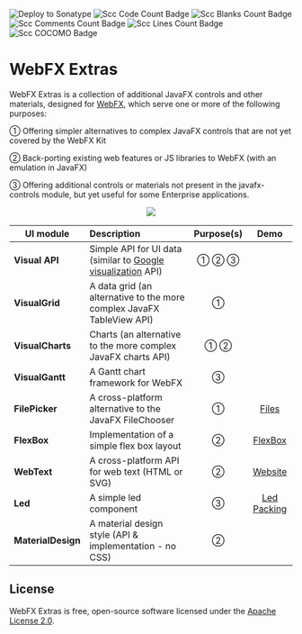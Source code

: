 ![Deploy to Sonatype](https://github.com/webfx-project/webfx-extras/actions/workflows/build-and-deploy-to-sonatype.yml/badge.svg)
![Scc Code Count Badge](https://sloc.xyz/github/webfx-project/webfx-extras/?category=code)
![Scc Blanks Count Badge](https://sloc.xyz/github/webfx-project/webfx-extras/?category=blanks)
![Scc Comments Count Badge](https://sloc.xyz/github/webfx-project/webfx-extras/?category=comments)
![Scc Lines Count Badge](https://sloc.xyz/github/webfx-project/webfx-extras/?category=lines)
![Scc COCOMO Badge](https://sloc.xyz/github/webfx-project/webfx-extras/?category=cocomo)

# WebFX Extras

WebFX Extras is a collection of additional JavaFX controls and other materials, designed for [WebFX](https://github.com/webfx-project/webfx), which serve one or more of the following purposes:

① Offering simpler alternatives to complex JavaFX controls that are not yet covered by the WebFX Kit

② Back-porting existing web features or JS libraries to WebFX (with an emulation in JavaFX)   

③ Offering additional controls or materials not present in the javafx-controls module, but yet useful for some Enterprise applications.

<div align="center">
    <picture>
      <source media="(prefers-color-scheme: dark)" srcset="https://docs.webfx.dev/webfx-readmes/webfx-extras-dark.svg">
      <img src="https://docs.webfx.dev/webfx-readmes/webfx-extras-light.svg" />
    </picture>

| UI module          | Description                                                                                                                    | Purpose(s) |                    Demo                     |
|--------------------|:-------------------------------------------------------------------------------------------------------------------------------|:----------:|:-------------------------------------------:|
| **Visual API**     | Simple API for UI data (similar to [Google visualization](https://developers.google.com/chart/interactive/docs/reference) API) |   ① ② ③    |                                             |
| **VisualGrid**     | A data grid (an alternative to the more complex JavaFX TableView API)                                                          |     ①      |                                             |
| **VisualCharts**   | Charts (an alternative to the more complex JavaFX charts API)                                                                  |    ① ②     |                                             |
| **VisualGantt**    | A Gantt chart framework for WebFX                                                                                              |     ③      |                                             |
| **FilePicker**     | A cross-platform alternative to the JavaFX FileChooser                                                                         |     ①      |      [Files](https://files.webfx.dev)       |                                                               | 
| **FlexBox**        | Implementation of a simple flex box layout                                                                                     |     ②      |    [FlexBox](https://flexbox.webfx.dev)     |                                                               | 
| **WebText**        | A cross-platform API for web text (HTML or SVG)                                                                                |     ②      |        [Website](https://webfx.dev)         |
| **Led**            | A simple led component                                                                                                         |     ③      | [Led Packing](https://ledpacking.webfx.dev) |
| **MaterialDesign** | A material design style (API & implementation - no CSS)                                                                        |     ②      |                                             |

</div>

## License

WebFX Extras is free, open-source software licensed under the [Apache License 2.0](LICENSE).
